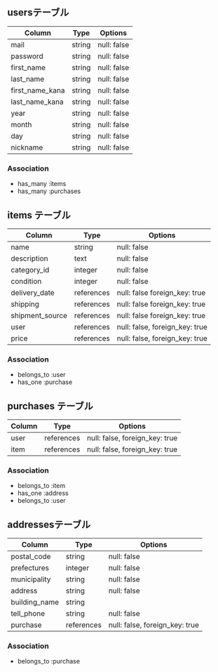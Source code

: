 ## usersテーブル

| Column          | Type       | Options                        |
| --------------- | ---------- | ------------------------------ |
| mail            | string     | null: false                    |
| password        | string     | null: false                    |
| first_name      | string     | null: false                    |
| last_name       | string     | null: false                    |
| first_name_kana | string     | null: false                    |
| last_name_kana  | string     | null: false                    |
| year            | string     | null: false                    |
| month           | string     | null: false                    |
| day             | string     | null: false                    |
| nickname        | string     | null: false                    |

### Association
- has_many :items
- has_many :purchases

## items テーブル
| Column          | Type       | Options                        |
| --------------- | ---------- | ------------------------------ |
| name            | string     | null: false                    |
| description     | text       | null: false                    |
| category_id     | integer    | null: false                    |
| condition       | integer    | null: false                    |
| delivery_date   | references | null: false  foreign_key: true |
| shipping        | references | null: false  foreign_key: true |
| shipment_source | references | null: false  foreign_key: true |
| user            | references | null: false, foreign_key: true |
| price           | references | null: false, foreign_key: true |

### Association
- belongs_to :user
- has_one :purchase

## purchases テーブル

| Column          | Type       | Options                        |
| --------------- | ---------- | ------------------------------ |
| user            | references | null: false, foreign_key: true |
| item            | references | null: false, foreign_key: true |

### Association
- belongs_to :item
- has_one :address
- belongs_to :user

## addressesテーブル

| Column          | Type       | Options                        |
| --------------- | ---------- | ------------------------------ |
| postal_code     | string     | null: false                    |
| prefectures     | integer    | null: false                    |
| municipality    | string     | null: false                    |
| address         | string     | null: false                    |
| building_name   | string     |                                |
| tell_phone      | string     | null: false                    |
| purchase        | references | null: false, foreign_key: true |

### Association
- belongs_to :purchase
